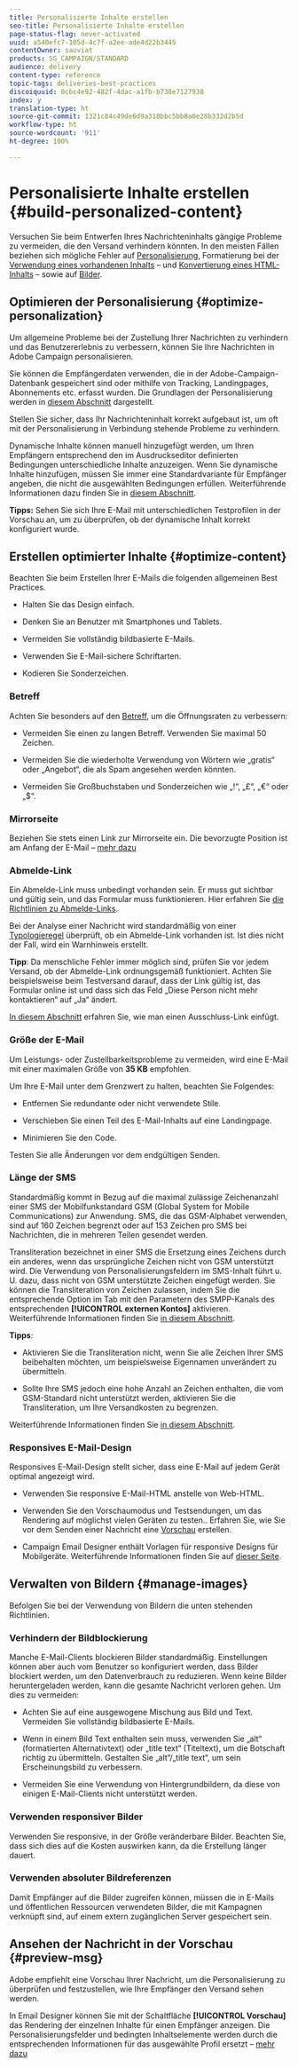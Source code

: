 ```yaml
---
title: Personalisierte Inhalte erstellen
seo-title: Personalisierte Inhalte erstellen
page-status-flag: never-activated
uuid: a540efc7-105d-4c7f-a2ee-ade4d22b3445
contentOwner: sauviat
products: SG_CAMPAIGN/STANDARD
audience: delivery
content-type: reference
topic-tags: deliveries-best-practices
discoiquuid: 0cbc4e92-482f-4dac-a1fb-b738e7127938
index: y
translation-type: ht
source-git-commit: 1321c84c49de6d9a318bbc5bb8a0e28b332d2b5d
workflow-type: ht
source-wordcount: '911'
ht-degree: 100%

---
```



# Personalisierte Inhalte erstellen {#build-personalized-content}

Versuchen Sie beim Entwerfen Ihres Nachrichteninhalts gängige Probleme zu vermeiden, die den Versand verhindern könnten. In den meisten Fällen beziehen sich mögliche Fehler auf [Personalisierung](../../designing/using/personalization.md), Formatierung bei der [Verwendung eines vorhandenen Inhalts](../../designing/using/using-existing-content.md) – und [Konvertierung eines HTML-Inhalts](../../designing/using/using-existing-content.md#converting-an-html-content) – sowie auf [Bilder](../../designing/using/images.md).

## Optimieren der Personalisierung {#optimize-personalization}

Um allgemeine Probleme bei der Zustellung Ihrer Nachrichten zu verhindern und das Benutzererlebnis zu verbessern, können Sie Ihre Nachrichten in Adobe Campaign personalisieren.

Sie können die Empfängerdaten verwenden, die in der Adobe-Campaign-Datenbank gespeichert sind oder mithilfe von Tracking, Landingpages, Abonnements etc. erfasst wurden.
Die Grundlagen der Personalisierung werden in [diesem Abschnitt](../../designing/using/personalization.md) dargestellt.

Stellen Sie sicher, dass Ihr Nachrichteninhalt korrekt aufgebaut ist, um oft mit der Personalisierung in Verbindung stehende Probleme zu verhindern.

Dynamische Inhalte können manuell hinzugefügt werden, um Ihren Empfängern entsprechend den im Ausdruckseditor definierten Bedingungen unterschiedliche Inhalte anzuzeigen. Wenn Sie dynamische Inhalte hinzufügen, müssen Sie immer eine Standardvariante für Empfänger angeben, die nicht die ausgewählten Bedingungen erfüllen.
Weiterführende Informationen dazu finden Sie in [diesem Abschnitt](../../designing/using/personalization.md#defining-dynamic-content-in-an-email).

**Tipps:** Sehen Sie sich Ihre E-Mail mit unterschiedlichen Testprofilen in der Vorschau an, um zu überprüfen, ob der dynamische Inhalt korrekt konfiguriert wurde.

## Erstellen optimierter Inhalte {#optimize-content}

Beachten Sie beim Erstellen Ihrer E-Mails die folgenden allgemeinen Best Practices.

* Halten Sie das Design einfach.

* Denken Sie an Benutzer mit Smartphones und Tablets.

* Vermeiden Sie vollständig bildbasierte E-Mails.

* Verwenden Sie E-Mail-sichere Schriftarten.

* Kodieren Sie Sonderzeichen.

### Betreff

Achten Sie besonders auf den [Betreff](../../designing/using/subject-line.md), um die Öffnungsraten zu verbessern:

* Vermeiden Sie einen zu langen Betreff. Verwenden Sie maximal 50 Zeichen.

* Vermeiden Sie die wiederholte Verwendung von Wörtern wie „gratis“ oder „Angebot“, die als Spam angesehen werden könnten.

* Vermeiden Sie Großbuchstaben und Sonderzeichen wie „!“, „£“, „€“ oder „$“.

### Mirrorseite

Beziehen Sie stets einen Link zur Mirrorseite ein. Die bevorzugte Position ist am Anfang der E-Mail – [mehr dazu](../../designing/using/personalization.md#adding-a-content-block)

### Abmelde-Link

Ein Abmelde-Link muss unbedingt vorhanden sein. Er muss gut sichtbar und gültig sein, und das Formular muss funktionieren. Hier erfahren Sie [die Richtlinien zu Abmelde-Links](../../designing/using/personalization.md#about-targeting-dimension).

Bei der Analyse einer Nachricht wird standardmäßig von einer [Typologieregel](../../sending/using/control-rules.md) überprüft, ob ein Abmelde-Link vorhanden ist. Ist dies nicht der Fall, wird ein Warnhinweis erstellt.

**Tipp**: Da menschliche Fehler immer möglich sind, prüfen Sie vor jedem Versand, ob der Abmelde-Link ordnungsgemäß funktioniert. Achten Sie beispielsweise beim Testversand darauf, dass der Link gültig ist, das Formular online ist und dass sich das Feld „Diese Person nicht mehr kontaktieren“ auf „Ja“ ändert.

[In diesem Abschnitt](../../designing/using/personalization.md#adding-a-content-block) erfahren Sie, wie man einen Ausschluss-Link einfügt.

### Größe der E-Mail

Um Leistungs- oder Zustellbarkeitsprobleme zu vermeiden, wird eine E-Mail mit einer maximalen Größe von **35 KB** empfohlen.

Um Ihre E-Mail unter dem Grenzwert zu halten, beachten Sie Folgendes:

* Entfernen Sie redundante oder nicht verwendete Stile.

* Verschieben Sie einen Teil des E-Mail-Inhalts auf eine Landingpage.

* Minimieren Sie den Code.

Testen Sie alle Änderungen vor dem endgültigen Senden.

### Länge der SMS

Standardmäßig kommt in Bezug auf die maximal zulässige Zeichenanzahl einer SMS der Mobilfunkstandard GSM (Global System for Mobile Communications) zur Anwendung. SMS, die das GSM-Alphabet verwenden, sind auf 160 Zeichen begrenzt oder auf 153 Zeichen pro SMS bei Nachrichten, die in mehreren Teilen gesendet werden.

Transliteration bezeichnet in einer SMS die Ersetzung eines Zeichens durch ein anderes, wenn das ursprüngliche Zeichen nicht von GSM unterstützt wird. Die Verwendung von Personalisierungsfeldern im SMS-Inhalt führt u. U. dazu, dass nicht von GSM unterstützte Zeichen eingefügt werden. Sie können die Transliteration von Zeichen zulassen, indem Sie die entsprechende Option im Tab mit den Parametern des SMPP-Kanals des entsprechenden **[!UICONTROL externen Kontos]** aktivieren.
Weiterführende Informationen finden Sie [in diesem Abschnitt](../../administration/using/configuring-sms-channel.md#sms-encoding--length-and-transliteration).

**Tipps**:

* Aktivieren Sie die Transliteration nicht, wenn Sie alle Zeichen Ihrer SMS beibehalten möchten, um beispielsweise Eigennamen unverändert zu übermitteln.

* Sollte Ihre SMS jedoch eine hohe Anzahl an Zeichen enthalten, die vom GSM-Standard nicht unterstützt werden, aktivieren Sie die Transliteration, um Ihre Versandkosten zu begrenzen.

Weiterführende Informationen finden Sie [in diesem Abschnitt](../../administration/using/configuring-sms-channel.md#sms-encoding--length-and-transliteration).

### Responsives E-Mail-Design

Responsives E-Mail-Design stellt sicher, dass eine E-Mail auf jedem Gerät optimal angezeigt wird.

* Verwenden Sie responsive E-Mail-HTML anstelle von Web-HTML.

* Verwenden Sie den Vorschaumodus und Testsendungen, um das Rendering auf möglichst vielen Geräten zu testen.. Erfahren Sie, wie Sie vor dem Senden einer Nachricht eine [Vorschau](../../sending/using/previewing-messages.md) erstellen.

* Campaign Email Designer enthält Vorlagen für responsive Designs für Mobilgeräte. Weiterführende Informationen finden Sie auf [dieser Seite](../../designing/using/using-reusable-content.md#content-templates).

## Verwalten von Bildern {#manage-images}

Befolgen Sie bei der Verwendung von Bildern die unten stehenden Richtlinien.

### Verhindern der Bildblockierung

Manche E-Mail-Clients blockieren Bilder standardmäßig. Einstellungen können aber auch vom Benutzer so konfiguriert werden, dass Bilder blockiert werden, um den Datenverbrauch zu reduzieren. Wenn keine Bilder heruntergeladen werden, kann die gesamte Nachricht verloren gehen. Um dies zu vermeiden:

* Achten Sie auf eine ausgewogene Mischung aus Bild und Text. Vermeiden Sie vollständig bildbasierte E-Mails.

* Wenn in einem Bild Text enthalten sein muss, verwenden Sie „alt“ (formatierten Alternativtext) oder „title text“ (Titeltext), um die Botschaft richtig zu übermitteln. Gestalten Sie „alt“/„title text“, um sein Erscheinungsbild zu verbessern.

* Vermeiden Sie eine Verwendung von Hintergrundbildern, da diese von einigen E-Mail-Clients nicht unterstützt werden.

### Verwenden responsiver Bilder

Verwenden Sie responsive, in der Größe veränderbare Bilder. Beachten Sie, dass sich dies auf die Kosten auswirken kann, da die Erstellung länger dauert.

### Verwenden absoluter Bildreferenzen

Damit Empfänger auf die Bilder zugreifen können, müssen die in E-Mails und öffentlichen Ressourcen verwendeten Bilder, die mit Kampagnen verknüpft sind, auf einem extern zugänglichen Server gespeichert sein.

## Ansehen der Nachricht in der Vorschau {#preview-msg}

Adobe empfiehlt eine Vorschau Ihrer Nachricht, um die Personalisierung zu überprüfen und festzustellen, wie Ihre Empfänger den Versand sehen werden.

In Email Designer können Sie mit der Schaltfläche **[!UICONTROL Vorschau]** das Rendering der einzelnen Inhalte für einen Empfänger anzeigen. Die Personalisierungsfelder und bedingten Inhaltselemente werden durch die entsprechenden Informationen für das ausgewählte Profil ersetzt – [mehr dazu](../../sending/using/previewing-messages.md)
